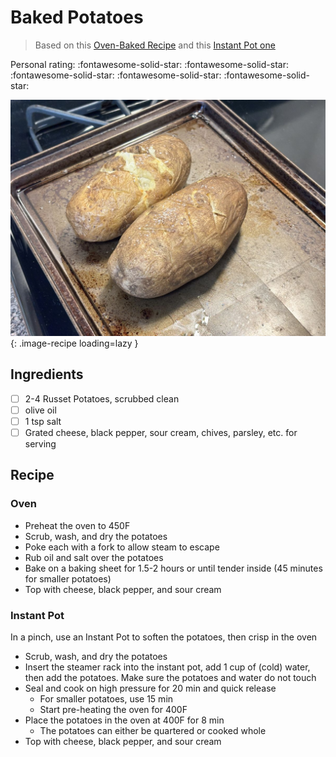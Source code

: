 # Baked Potatoes

> Based on this [Oven-Baked Recipe](https://www.tastesoflizzyt.com/oven-baked-potatoes) and this [Instant Pot one](https://amindfullmom.com/instant-pot-baked-potatoes)

<!-- {cts} rating=5; (User can specify rating on scale of 1-5) -->

Personal rating: :fontawesome-solid-star: :fontawesome-solid-star: :fontawesome-solid-star: :fontawesome-solid-star: :fontawesome-solid-star:

<!-- {cte} -->

<!-- {cts} name_image=baked_potatoes.jpeg; (User can specify image name) -->

![baked_potatoes.jpeg](./baked_potatoes.jpeg){: .image-recipe loading=lazy }

<!-- {cte} -->

## Ingredients

- [ ] 2-4 Russet Potatoes, scrubbed clean
- [ ] olive oil
- [ ] 1 tsp salt
- [ ] Grated cheese, black pepper, sour cream, chives, parsley, etc. for serving

## Recipe

### Oven

- Preheat the oven to 450F
- Scrub, wash, and dry the potatoes
- Poke each with a fork to allow steam to escape
- Rub oil and salt over the potatoes
- Bake on a baking sheet for 1.5-2 hours or until tender inside (45 minutes for smaller potatoes)
- Top with cheese, black pepper, and sour cream

### Instant Pot

In a pinch, use an Instant Pot to soften the potatoes, then crisp in the oven

- Scrub, wash, and dry the potatoes
- Insert the steamer rack into the instant pot, add 1 cup of (cold) water, then add the potatoes. Make sure the potatoes and water do not touch
- Seal and cook on high pressure for 20 min and quick release
    - For smaller potatoes, use 15 min
    - Start pre-heating the oven for 400F
- Place the potatoes in the oven at 400F for 8 min
    - The potatoes can either be quartered or cooked whole
- Top with cheese, black pepper, and sour cream
